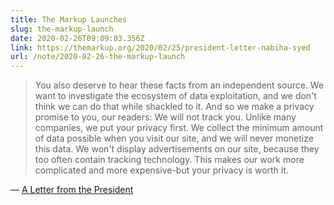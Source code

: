 ```yaml
---
title: The Markup Launches
slug: the-markup-launch
date: 2020-02-26T09:09:03.356Z
link: https://themarkup.org/2020/02/25/president-letter-nabiha-syed
url: /note/2020-02-26-the-markup-launch
---
```


> You also deserve to hear these facts from an independent source. We want to investigate the ecosystem of data exploitation, and we don't think we can do that while shackled to it.  And so we make a privacy promise to you, our readers: We will not track you. Unlike many companies, we put your privacy first. We collect the minimum amount of data possible when you visit our site, and we will never monetize this data. We won't display advertisements on our site, because they too often contain tracking technology. This makes our work more complicated and more expensive-but your privacy is worth it.

&mdash; [A Letter from the President](https://themarkup.org/2020/02/25/president-letter-nabiha-syed)
